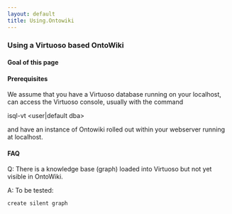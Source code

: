 ```yaml
---
layout: default
title: Using.Ontowiki
---
```


### Using a Virtuoso based OntoWiki

#### Goal of this page

#### Prerequisites

We assume that you have a Virtuoso database running on your localhost, can access the Virtuoso console, usually with the command

  
isql-vt <port> <user|default dba> <password>

and have an instance of Ontowiki rolled out within your webserver running at localhost.

#### FAQ

Q: There is a knowledge base (graph) loaded into Virtuoso but not yet visible in OntoWiki.

A: To be tested:

`create silent graph `<URI>
